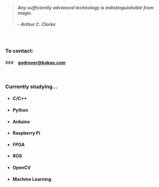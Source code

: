 > #### *Any sufficiently advanced technology is indistinguishable from magic.*
> ##### - Arthur C. Clarke

　

### To contact:
###　**godrover@kakao.com**

　

### Currently studying...

- #### C/C++

- #### Python

- #### Arduino

- #### Raspberry Pi

- #### FPGA
  
- #### ROS

- #### OpenCV

- #### Machine Learning
